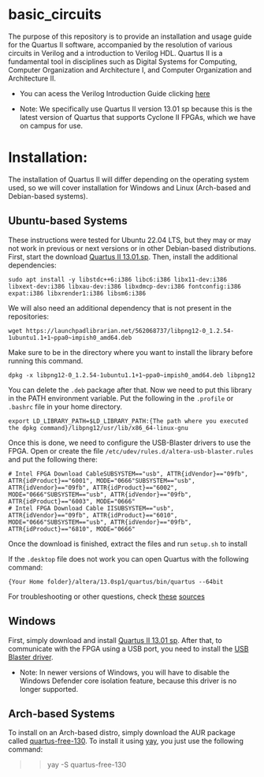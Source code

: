 # basic_circuits

The purpose of this repository is to provide an installation and usage guide for the Quartus II software, accompanied by
the resolution of various circuits in Verilog and a introduction to Verilog HDL. Quartus II is a fundamental tool in 
disciplines such as Digital Systems for Computing, Computer Organization and Architecture I, and Computer Organization 
and Architecture II.

* You can acess the Verilog Introduction Guide clicking [here](verilog_basics/verilog_introduction.MD)

* Note: We specifically use Quartus II version 13.01 sp because this is the latest version of Quartus that supports 
Cyclone II FPGAs, which we have on campus for use.


# Installation:

The installation of Quartus II will differ depending on the operating system used, so we will cover installation for 
Windows and Linux (Arch-based and Debian-based systems).

## Ubuntu-based Systems

These instructions were tested for Ubuntu 22.04 LTS, but they may or may not work in previous or next versions or in other Debian-based distributions.
First, start the download [Quartus II 13.01.sp](https://www.intel.com/content/www/us/en/software-kit/711790/intel-quartus-ii-web-edition-design-software-version-13-0sp1-for-linux.html). Then, install the additional dependencies:

```sudo apt install -y libstdc++6:i386 libc6:i386 libx11-dev:i386 libxext-dev:i386 libxau-dev:i386 libxdmcp-dev:i386 fontconfig:i386 expat:i386 libxrender1:i386 libsm6:i386```

We will also need an additional dependency that is not present in the repositories:

```wget https://launchpadlibrarian.net/562068737/libpng12-0_1.2.54-1ubuntu1.1+1~ppa0~impish0_amd64.deb```

Make sure to be in the directory where you want to install the library before running this command.

```dpkg -x libpng12-0_1.2.54-1ubuntu1.1+1~ppa0~impish0_amd64.deb libpng12```

You can delete the ```.deb``` package after that.
Now we need to put this library in the PATH environment variable. Put the following in the ```.profile``` or ```.bashrc``` file in your home directory.

```export LD_LIBRARY_PATH=$LD_LIBRARY_PATH:{The path where you executed the dpkg command}/libpng12/usr/lib/x86_64-linux-gnu```

Once this is done, we need to configure the USB-Blaster drivers to use the FPGA. Open or create the file ```/etc/udev/rules.d/altera-usb-blaster.rules``` and put the following there:

```
# Intel FPGA Download CableSUBSYSTEM=="usb", ATTR{idVendor}=="09fb", ATTR{idProduct}=="6001", MODE="0666"SUBSYSTEM=="usb", ATTR{idVendor}=="09fb", ATTR{idProduct}=="6002", MODE="0666"SUBSYSTEM=="usb", ATTR{idVendor}=="09fb", ATTR{idProduct}=="6003", MODE="0666"
# Intel FPGA Download Cable IISUBSYSTEM=="usb", ATTR{idVendor}=="09fb", ATTR{idProduct}=="6010", MODE="0666"SUBSYSTEM=="usb", ATTR{idVendor}=="09fb", ATTR{idProduct}=="6810", MODE="0666"
```

Once the download is finished, extract the files and run ```setup.sh``` to install

If the ```.desktop``` file does not work you can open Quartus with the following command:

```{Your Home folder}/altera/13.0sp1/quartus/bin/quartus --64bit```

For troubleshooting or other questions, check [these](https://wiki.sj.ifsc.edu.br/index.php/Configura%C3%A7%C3%A3o_da_USB_para_programa%C3%A7%C3%A3o_do_FPGA_via_JTAG) [sources](https://www.rocketboards.org/foswiki/Documentation/UsingUSBBlasterUnderLinux)

## Windows

First, simply download and install [Quartus II 13.01 sp](https://www.intel.com/content/www/us/en/software-kit/711791/intel-quartus-ii-web-edition-design-software-version-13-0sp1-for-windows.html?).
After that, to communicate with the FPGA using a USB port, you need to install the [USB Blaster driver](https://www.intel.com.br/content/www/br/pt/support/programmable/support-resources/download/dri-usb-blaster-vista.html).

* Note: In newer versions of Windows, you will have to disable the Windows Defender core isolation feature, because this 
driver is no longer supported.

## Arch-based Systems

To install on an Arch-based distro, simply download the AUR package called [quartus-free-130](https://aur.archlinux.org/packages/quartus-free-130).
To install it using [yay](https://github.com/Jguer/yay), you just use the following command:

>> yay -S quartus-free-130
